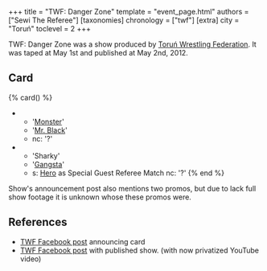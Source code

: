 +++
title = "TWF: Danger Zone"
template = "event_page.html"
authors = ["Sewi The Referee"]
[taxonomies]
chronology = ["twf"]
[extra]
city = "Toruń"
toclevel = 2
+++

TWF: Danger Zone was a show produced by [Toruń Wrestling Federation](@/o/twf.md). It was taped at May 1st and published at May 2nd, 2012.

## Card

{% card() %}
- - '[Monster](@/w/chris-hunter.md)'
  - '[Mr. Black](@/w/mr-black.md)'
  - nc: '?'
- - 'Sharky'
  - '[Gangsta](@/w/jay-revolt.md)'
  - s: [Hero](@/w/pj-blake.md) as Special Guest Referee Match
    nc: '?'
{% end %}

Show's announcement post also mentions two promos, but due to lack full show footage it is unknown whose these promos were.

## References

* [TWF Facebook post](https://www.facebook.com/TorunWrestlingFederation/posts/pfbid05jYjZKqFfp1zCPkrkL4Tw2rFiSQs8DMUr4ScMaHtW3NN27WuAMwK4EamUhkERgayl) announcing card
* [TWF Facebook post](https://www.facebook.com/TorunWrestlingFederation/posts/558434084196206) with published show. (with now privatized YouTube video)
